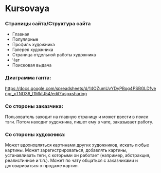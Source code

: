 # Kursovaya
### Страницы сайта/Структура сайта
 - Главная
 - Популярные
 - Профиль художника
 - Галерея художника
 - Страница отдельной работы художника
 - Чат
 - Поисковая выдача
### Диаграмма ганта:
https://docs.google.com/spreadsheets/d/14OZumUvYDyPBog4PSBGLDfvenpr_oTND39_t1MktJ54/edit?usp=sharing


### Со стороны заказчика:
Пользователь заходит на главную страницу и может ввести в поиск тэги.
Потом находит художника, пишет ему в чате, заказывает работу.
### Со стороны художника:
Может вдохновляться картинами других художников, искать любые картины. Может зарегистрироваться, добавлять картины,
устанавливать теги, с которыми он работает (например, абстракция, реалистичное и т.п.).
Может по чату общаться с заказчиками и договариваться о продаже картин.
